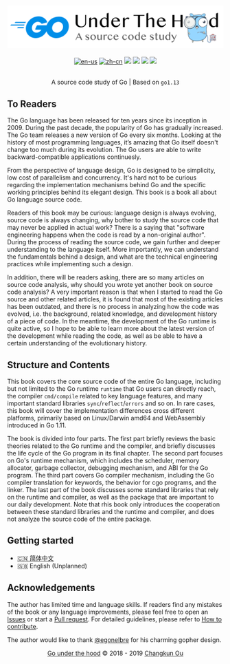 <div align="center">
<img src="book/assets/header.png" alt="logo" />
<br/><br/>
<a href="./README.en-us.md"><img src="https://img.shields.io/badge/lang-English-blue.svg?longCache=true&style=flat-square" alt="en-us"/></a>
<a href="./README.md"><img src="https://img.shields.io/badge/lang-简体中文-red.svg?longCache=true&style=flat-square" alt="zh-cn"/></a>
<a href="./LICENSE"><img src="https://img.shields.io/github/license/changkun/go-under-the-hood.svg?style=flat-square"/></a>
<a href="./LICENSE"><img src="https://img.shields.io/badge/license-CC%20BY--NC--ND%204.0-lightgrey.svg?style=flat-square"/></a>
<a href="https://www.paypal.me/changkunde/4.99eur"><img src="https://img.shields.io/badge/donate-PayPal-104098.svg?style=popout-square&logo=PayPal"/></a>
<a href="https://t.me/joinchat/FEeulA4zgj2DsBbudBqMcQ"><img src="https://img.shields.io/badge/chat-telegram-%232CA5E0.svg?logo=telegram&logoColor=white&style=flat-square"/></a>
<br/><br/>
<p>A source code study of Go | Based on <code>go1.13</code></p>
</div>

## To Readers

The Go language has been released for ten years since its inception in 2009.
During the past decade, the popularity of Go has gradually increased. The Go team releases a new version of Go every six months.
Looking at the history of most programming languages, it’s amazing that Go itself doesn't change too much during its evolution. The Go users are able to write backward-compatible applications continuesly.

From the perspective of language design, Go is designed to be simplicity, low cost of parallelism and concurrency.
It's hard not to be curious regarding the implementation mechanisms behind Go and the specific working principles behind its elegant design.
This book is a book all about Go language source code.

Readers of this book may be curious: language design is always evolving, source code is always changing, why bother to study the source code that may never be applied in actual work?
There is a saying that "software engineering happens when the code is read by a non-original author". During the process of reading the source code, we gain further and deeper understanding to the language itself.
More importantly, we can understand the fundamentals behind a design, and what are the technical engineering practices while implementing such a design.

In addition, there will be readers asking, there are so many articles on source code analysis, why should you wrote yet another book on source code analysis?
A very important reason is that when I started to read the Go source and other related articles,
it is found that most of the existing articles has been outdated, and there is no process in analyzing how the code was evolved, i.e. the background, related knowledge, and development history of a piece of code.
In the meantime, the development of the Go runtime is quite active, so I hope to be able to learn more about the latest version of the development while reading the code, as well as be able to have a certain understanding of the evolutionary history.

## Structure and Contents

This book covers the core source code of the entire Go language, including but not limited to the Go runtime `runtime` that Go users can directly reach, the compiler `cmd/compile` related to key language features, and many important standard libraries `sync`/`reflect`/`errors` and so on.
In rare cases, this book will cover the implementation differences cross different platforms, primarily based on Linux/Darwin amd64 and WebAssembly introduced in Go 1.11.

The book is divided into four parts. The first part briefly reviews the basic theories related to the Go runtime and the compiler, and briefly discusses the life cycle of the Go program in its final chapter.
The second part focuses on Go's runtime mechanism, which includes the scheduler, memory allocator, garbage collector, debugging mechanism, and ABI for the Go program.
The third part covers Go compiler mechanism, including the Go compiler translation for keywords, the behavior for cgo programs, and the linker.
The last part of the book discusses some standard libraries that rely on the runtime and compiler, as well as the package that are important to our daily development. Note that rhis book only introduces the cooperation between these standard libraries and the runtime and compiler, and does not analyze the source code of the entire package.

## Getting started

- [🇨🇳 简体中文](./book/zh-cn/TOC.md)
- 🇬🇧 English (Unplanned)

## Acknowledgements

The author has limited time and language skills. If readers find any mistakes of the book or any language improvements, please feel free to open an [Issues](https://github.com/changkun/go-under-the-hood/issues/new/choose) or start a [Pull request](https://github.com/changkun/go-under-the-hood/pulls). For detailed guidelines, please refer to [How to contribute](./CONTRIBUTING.md).

The author would like to thank [@egonelbre](https://github.com/egonelbre/gophers) for his charming gopher design.

<div align="center">
<p></p>
<p><a href="https://github.com/changkun/go-under-the-hood">Go under the hood</a> &copy; 2018 - 2019 <a href="https://changkun.de">Changkun Ou</a></p>
</div>



